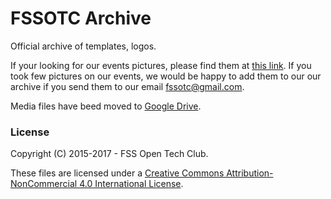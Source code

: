 FSSOTC Archive
==============

Official archive of templates, logos.

If your looking for our events pictures, please find them at
[this link](https://drive.google.com/drive/folders/0B_eTEybT5w_6dHROQzBreDRlVU0?usp=sharing).
If you took few pictures on our events, we would be happy to add them to our
our archive if you send them to our email fssotc@gmail.com.

Media files have beed moved to
[Google Drive](https://drive.google.com/drive/folders/0B_eTEybT5w_6clRrejJCSnNtSTg?usp=sharing).


### License

Copyright (C) 2015-2017 - FSS Open Tech Club.

These files are licensed under a [Creative Commons Attribution-NonCommercial 4.0
International License](https://creativecommons.org/licenses/by-nc/4.0/).
